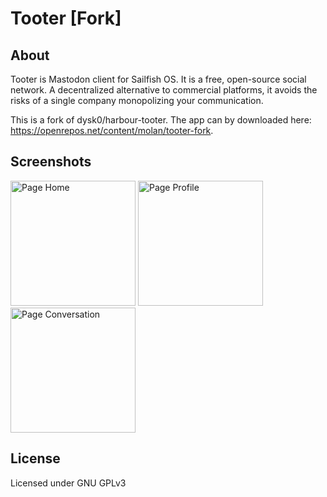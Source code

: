 # Tooter [Fork]

## About
Tooter is Mastodon client for Sailfish OS. It is a free, open-source social network. A decentralized alternative to commercial platforms, it avoids the risks of a single company monopolizing your communication. 

This is a fork of dysk0/harbour-tooter. The app can by downloaded here: https://openrepos.net/content/molan/tooter-fork.

## Screenshots
<img width="200" title="Page Home" src="https://telegra.ph/file/710bba46d9f818e0f88ab.png"> <img width="200" title="Page Profile" src="https://telegra.ph/file/94b49dddeb175c3f838c1.png"> <img width="200" title="Page Conversation" src="https://telegra.ph/file/a903149d8bf67627f26e6.png"> 

## License
Licensed under GNU GPLv3
